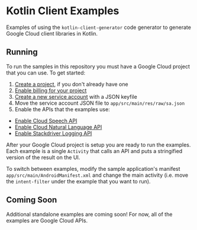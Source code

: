 # Kotlin Client Examples

Examples of using the `kotlin-client-generator` code generator to generate Google Cloud
client libraries in Kotlin.

## Running

To run the samples in this repository you must have a Google Cloud project that you can
use. To get started:

1. [Create a project](https://cloud.google.com/resource-manager/docs/creating-managing-projects), if you don't already have one
2. [Enable billing for your project](https://cloud.google.com/billing/docs/how-to/modify-project#enable_billing_for_a_new_project)
3. [Create a new service account](https://console.cloud.google.com/apis/credentials/serviceaccountkey) with a JSON keyfile
4. Move the service account JSON file to `app/src/main/res/raw/sa.json`
5. Enable the APIs that the examples use:
  + [Enable Cloud Speech API](https://console.cloud.google.com/apis/library/speech.googleapis.com)
  + [Enable Cloud Natural Language API](https://console.cloud.google.com/apis/library/language.googleapis.com)
  + [Enable Stackdriver Logging API](https://console.cloud.google.com/apis/library/logging.googleapis.com)

After your Google Cloud project is setup you are ready to run the examples. Each example is a single
`Activity` that calls an API and puts a stringified version of the result on the UI. 

To switch between examples, modify the sample application's manifest `app/src/main/AndroidManifest.xml` 
and change the main activity (i.e. move the `intent-filter` under the example that you want to run).

## Coming Soon

Additional standalone examples are coming soon! For now, all of the examples are Google Cloud APIs. 
